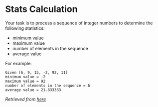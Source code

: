 # Stats Calculation

Your task is to process a sequence of integer numbers to determine the following statistics:

* minimum value
* maximum value
* number of elements in the sequence
* average value

For example: 

    Given [6, 9, 15, -2, 92, 11]
    minimum value = -2
    maximum value = 92
    number of elements in the sequence = 6
    average value = 21.833333

_Retrieved from [here](https://sammancoaching.org/kata_descriptions/calc_stats.html)_